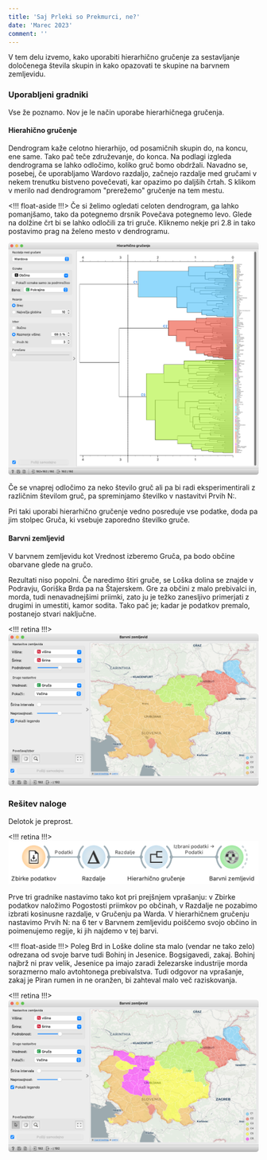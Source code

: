 ```yaml
---
title: 'Saj Prleki so Prekmurci, ne?'
date: 'Marec 2023'
comment: ''
---
```


V tem delu izvemo, kako uporabiti hierarhično gručenje za sestavljanje določenega števila skupin in kako opazovati te skupine na barvnem zemljevidu.

### Uporabljeni gradniki

Vse že poznamo. Nov je le način uporabe hierarhičnega gručenja.

#### Hierahično gručenje

Dendrogram kaže celotno hierarhijo, od posamičnih skupin do, na koncu, ene same. Tako pač teče združevanje, do konca. Na podlagi izgleda dendrograma se lahko odločimo, koliko gruč bomo obdržali. Navadno se, posebej, če uporabljamo Wardovo razdaljo, začnejo razdalje med gručami v nekem trenutku bistveno povečevati, kar opazimo po daljših črtah. S klikom v merilo nad dendrogramom "prerežemo" gručenje na tem mestu.

<!!! float-aside !!!>
Če si želimo ogledati celoten dendrogram, ga lahko pomanjšamo, tako da potegnemo drsnik Povečava potegnemo levo. Glede na dolžine črt bi se lahko odločili za tri gruče. Kliknemo nekje pri 2.8 in tako postavimo prag na želeno mesto v dendrogramu.

![](prerezan-dendrogram.png)

Če se vnaprej odločimo za neko število gruč ali pa bi radi eksperimentirali z različnim številom gruč, pa spreminjamo številko v nastavitvi Prvih N:.

Pri taki uporabi hierarhično gručenje vedno posreduje vse podatke, doda pa jim stolpec Gruča, ki vsebuje zaporedno številko gruče.

#### Barvni zemljevid

V barvnem zemljevidu kot Vrednost izberemo Gruča, pa bodo občine obarvane glede na gručo.

Rezultati niso popolni. Če naredimo štiri gruče, se Loška dolina se znajde v Podravju, Goriška Brda pa na Štajerskem. Gre za občini z malo prebivalci in, morda, tudi nenavadnejšimi priimki, zato ju je težko zanesljivo primerjati z drugimi in umestiti, kamor sodita. Tako pač je; kadar je podatkov premalo, postanejo stvari naključne.

<!!! retina !!!>
![](zemljevid-4.png)

### Rešitev naloge

Delotok je preprost.

<!!! retina !!!>
![](delotok-resitev.png)

Prve tri gradnike nastavimo tako kot pri prejšnjem vprašanju: v Zbirke podatkov naložimo Pogostosti priimkov po občinah, v Razdalje ne pozabimo izbrati kosinusne razdalje, v Gručenju pa Warda. V hierarhičnem gručenju nastavimo Prvih N: na 6 ter v Barvnem zemljevidu poiščemo svojo občino in poimenujemo regije, ki jih najdemo v tej barvi.

<!!! float-aside !!!>
Poleg Brd in Loške doline sta malo (vendar ne tako zelo) odrezana od svoje barve tudi Bohinj in Jesenice. Bogsigavedi, zakaj. Bohinj najbrž ni prav velik, Jesenice pa imajo zaradi železarske industrije morda sorazmerno malo avtohtonega prebivalstva. Tudi odgovor na vprašanje, zakaj je Piran rumen in ne oranžen, bi zahteval malo več raziskovanja.

<!!! retina !!!>
![](zemljevid-6.png)
